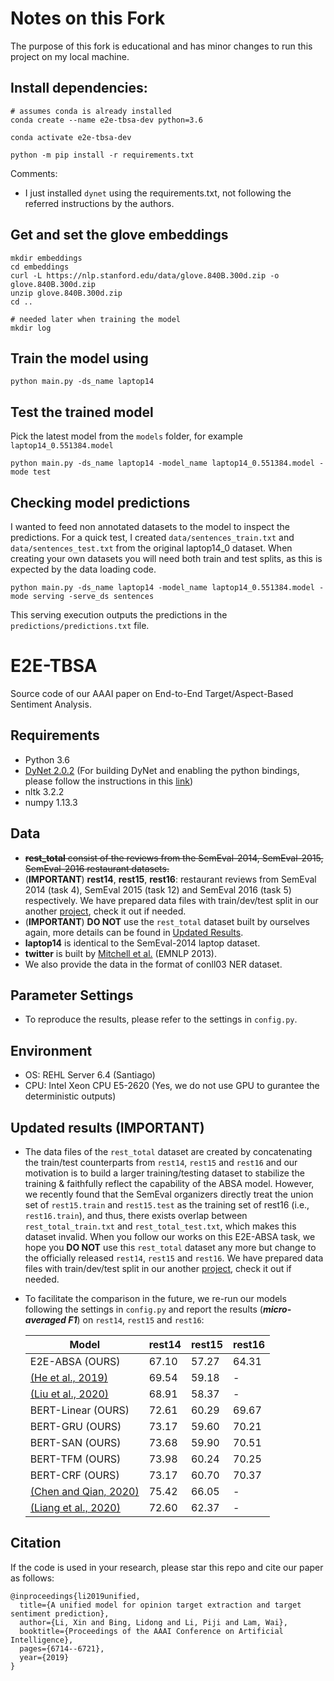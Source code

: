 # Notes on this Fork

The purpose of this fork is educational and has minor changes to run this project on my local machine.

## Install dependencies:

```
# assumes conda is already installed
conda create --name e2e-tbsa-dev python=3.6

conda activate e2e-tbsa-dev

python -m pip install -r requirements.txt
```

Comments:

* I just installed `dynet` using the requirements.txt, not following the referred instructions by the authors.


## Get and set the glove embeddings

```
mkdir embeddings
cd embeddings
curl -L https://nlp.stanford.edu/data/glove.840B.300d.zip -o glove.840B.300d.zip
unzip glove.840B.300d.zip
cd ..
```

```
# needed later when training the model
mkdir log
```

## Train the model using

```
python main.py -ds_name laptop14
```

## Test the trained model

Pick the latest model from the `models` folder, for example `laptop14_0.551384.model`

```
python main.py -ds_name laptop14 -model_name laptop14_0.551384.model -mode test
```

## Checking model predictions

I wanted to feed non annotated datasets to the model to inspect the predictions. For a quick test, I created `data/sentences_train.txt` and `data/sentences_test.txt` from the original laptop14_0 dataset. When creating your own datasets you will need both train and test splits, as this is expected by the data loading code.

```
python main.py -ds_name laptop14 -model_name laptop14_0.551384.model -mode serving -serve_ds sentences
```
This serving execution outputs the predictions in the `predictions/predictions.txt` file.

# E2E-TBSA
Source code of our AAAI paper on End-to-End Target/Aspect-Based Sentiment Analysis.

## Requirements
* Python 3.6
* [DyNet 2.0.2](https://github.com/clab/dynet) (For building DyNet and enabling the python bindings, please follow the instructions in this [link](http://dynet.readthedocs.io/en/latest/python.html#manual-installation))
* nltk 3.2.2
* numpy 1.13.3

## Data
* ~~**rest_total** consist of the reviews from the SemEval-2014, SemEval-2015, SemEval-2016 restaurant datasets.~~
* (**IMPORTANT**) **rest14**, **rest15**, **rest16**: restaurant reviews from SemEval 2014 (task 4), SemEval 2015 (task 12) and SemEval 2016 (task 5) respectively. We have prepared data files with train/dev/test split in our another [project](https://github.com/lixin4ever/BERT-E2E-ABSA/tree/master/data), check it out if needed.
* (**IMPORTANT**) **DO NOT** use the ```rest_total``` dataset built by ourselves again, more details can be found in [Updated Results](https://github.com/lixin4ever/E2E-TBSA/blob/master/README.md#updated-results-important). 
* **laptop14** is identical to the SemEval-2014 laptop dataset.
* **twitter** is built by [Mitchell et al.](https://www.aclweb.org/anthology/D13-1171) (EMNLP 2013). 
* We also provide the data in the format of conll03 NER dataset.

## Parameter Settings
* To reproduce the results, please refer to the settings in ```config.py```.

## Environment
* OS: REHL Server 6.4 (Santiago)
* CPU: Intel Xeon CPU E5-2620 (Yes, we do not use GPU to gurantee the deterministic outputs)

## Updated results (IMPORTANT)
* The data files of the ```rest_total``` dataset are created by concatenating the train/test counterparts from ```rest14```, ```rest15``` and ```rest16``` and our motivation is to build a larger training/testing dataset to stabilize the training & faithfully reflect the capability of the ABSA model. However, we recently found that the SemEval organizers directly treat the union set of ```rest15.train``` and ```rest15.test``` as the training set of rest16 (i.e., ```rest16.train```), and thus, there exists overlap between ```rest_total_train.txt``` and ```rest_total_test.txt```, which makes this dataset invalid. When you follow our works on this E2E-ABSA task, we hope you **DO NOT** use this ```rest_total``` dataset any more but change to the officially released ```rest14```, ```rest15``` and ```rest16```. We have prepared data files with train/dev/test split in our another [project](https://github.com/lixin4ever/BERT-E2E-ABSA), check it out if needed.
* To facilitate the comparison in the future, we re-run our models following the settings in ```config.py``` and report the results (***micro-averaged F1***) on ```rest14```, ```rest15``` and ```rest16```:  

    | Model | rest14 | rest15 | rest16 |
    | --- | --- | --- | --- |
    | E2E-ABSA (OURS) | 67.10 | 57.27 | 64.31 |
    | [(He et al., 2019)](https://arxiv.org/pdf/1906.06906.pdf) | 69.54 | 59.18 | - |
    | [(Liu et al., 2020)](https://arxiv.org/pdf/2004.06427.pdf) | 68.91 | 58.37 | - |
    | BERT-Linear (OURS) | 72.61 | 60.29 | 69.67 |
    | BERT-GRU (OURS) | 73.17 | 59.60 | 70.21 |
    | BERT-SAN (OURS) | 73.68 | 59.90 | 70.51 |
    | BERT-TFM (OURS) | 73.98 | 60.24 | 70.25 |
    | BERT-CRF (OURS) | 73.17 | 60.70 | 70.37 |
    | [(Chen and Qian, 2020)](https://www.aclweb.org/anthology/2020.acl-main.340.pdf)| 75.42 | 66.05 | - |
    | [(Liang et al., 2020)](https://arxiv.org/pdf/2004.01951.pdf)| 72.60 | 62.37 | - |



## Citation
If the code is used in your research, please star this repo and cite our paper as follows:
```
@inproceedings{li2019unified,
  title={A unified model for opinion target extraction and target sentiment prediction},
  author={Li, Xin and Bing, Lidong and Li, Piji and Lam, Wai},
  booktitle={Proceedings of the AAAI Conference on Artificial Intelligence},
  pages={6714--6721},
  year={2019}
}
```



